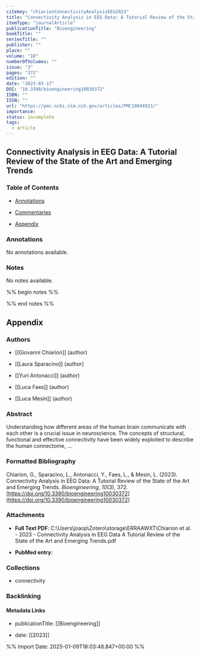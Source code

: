 ```yaml
---
citekey: "chiarionConnectivityAnalysisEEG2023"
title: "Connectivity Analysis in EEG Data: A Tutorial Review of the State of the Art and Emerging Trends"
itemType: "journalArticle"
publicationTitle: "Bioengineering"
bookTitle: ""
seriesTitle: ""
publisher: ""
place: ""
volume: "10"
numberOfVolumes: ""
issue: "3"
pages: "372"
edition: ""
date: "2023-03-17"
DOI: "10.3390/bioengineering10030372"
ISBN: ""
ISSN: ""
url: "https://pmc.ncbi.nlm.nih.gov/articles/PMC10044923/"
importance: 
status: incomplete
tags:
  - article
---
```


## Connectivity Analysis in EEG Data: A Tutorial Review of the State of the Art and Emerging Trends

### Table of Contents

- [Annotations](#annotations)

+ [Commentaries](#commentaries)

- [Appendix](#appendix)

### Annotations


No annotations available.


### Notes


No notes available.


%% begin notes %%

<!-- Write your personal notes here -->

%% end notes %%

## Appendix

### Authors


- [[Giovanni Chiarion]] (author)

- [[Laura Sparacino]] (author)

- [[Yuri Antonacci]] (author)

- [[Luca Faes]] (author)

- [[Luca Mesin]] (author)



### Abstract

Understanding how different areas of the human brain communicate with each other is a crucial issue in neuroscience. The concepts of structural, functional and effective connectivity have been widely exploited to describe the human connectome, ...


### Formatted Bibliography

Chiarion, G., Sparacino, L., Antonacci, Y., Faes, L., & Mesin, L. (2023). Connectivity Analysis in EEG Data: A Tutorial Review of the State of the Art and Emerging Trends. _Bioengineering_, _10_(3), 372. [https://doi.org/10.3390/bioengineering10030372](https://doi.org/10.3390/bioengineering10030372)




### Attachments


- **Full Text PDF**: C:\Users\joaop\Zotero\storage\ERRAAWXT\Chiarion et al. - 2023 - Connectivity Analysis in EEG Data A Tutorial Review of the State of the Art and Emerging Trends.pdf

- **PubMed entry**: 




### Collections


- connectivity





### Backlinking


#### Metadata Links


- publicationTitle: [[Bioengineering]]




- date: [[2023]]





<!-- Any additional notes or comments -->


%% Import Date: 2025-01-09T18:03:48.847+00:00 %%
